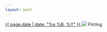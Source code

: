 ```yaml
---
layout: post
---
```


<p>
  <a href="/388">
    <time>{{ page.date | date: "%e %B, %Y" }}</time>
  </a>
  <a href="/388"><img src="{{ site.assets_url }}/388.jpg"/></a>
  <span>Flirting</span>
</p>
